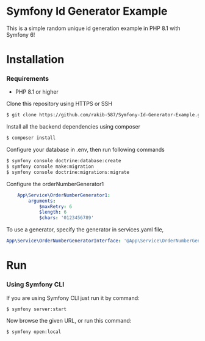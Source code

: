 Symfony Id Generator Example
============================
This is a simple random unique id generation example in PHP 8.1 with Symfony 6!

# Installation

### Requirements

- PHP 8.1 or higher

Clone this repository using HTTPS or SSH

```bash
$ git clone https://github.com/rakib-587/Symfony-Id-Generator-Example.git
```

Install all the backend dependencies using composer

```bash
$ composer install
```

Configure your database in .env, then run following commands

```bash
$ symfony console doctrine:database:create
$ symfony console make:migration
$ symfony console doctrine:migrations:migrate
```

Configure the orderNumberGenerator1

```yaml
    App\Service\OrderNumberGenerator1:
        arguments:
            $maxRetry: 6
            $length: 6
            $chars: '0123456789'
```

To use a generator, specify the generator in services.yaml file,

```yaml
App\Service\OrderNumberGeneratorInterface: '@App\Service\OrderNumberGenerator4'
```

# Run

### Using Symfony CLI

If you are using Symfony CLI just run it by command:

```bash
$ symfony server:start
```
Now browse the given URL, or run this command:
```bash
$ symfony open:local
```